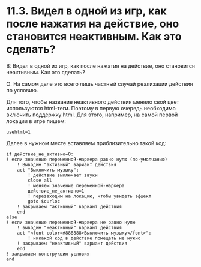 # 11.3. Видел в одной из игр, как после нажатия на действие, оно становится неактивным. Как это сделать?
<!-- [:faq_11_03] -->
В: Видел в одной из игр, как после нажатия на действие, оно становится неактивным. Как это сделать?

О:
На самом деле это всего лишь частный случай реализации действия по условию.

Для того, чтобы название неактивного действия меняло свой цвет используются html-теги. Поэтому в первую очередь необходимо включить поддержку html. Для этого, например, на самой первой локации в игре пишем:
```qsp
usehtml=1
```
Далее в нужном месте вставляем приблизительно такой код:
```qsp
if действие_не_активно=0:
! если значение переменной-маркера равно нулю (по-умолчанию)
	! Выводим "активный" вариант действия
	act "Выключить музыку":
		! действие выключает звуки
		close all
		! меняем значение переменной-маркера
		действие_не_активно=1
		! перезаходим на локацию, чтобы увидеть эффект
		goto $curloc
	! закрываем "активный" вариант действия
	end
else
! если значение переменной-маркера не равно нулю
	! выводим "неактивный" вариант действия
	act "<font color=#888888>Выключить музыку</font>":
		! никакой код в действие помещать не нужно
	! закрываем "неактивный" вариант действия
	end
! закрываем конструкцию условия
end
```
